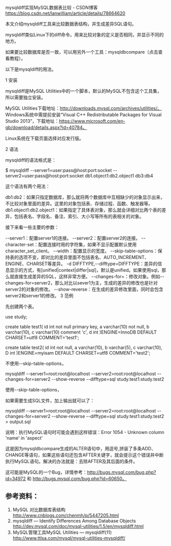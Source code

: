 

mysqldiff实现MySQL数据表比较 - CSDN博客 https://blog.csdn.net/lanwilliam/article/details/78664620

本文介绍mysqldiff工具来比较数据表结构，并生成差异SQL语句。


mysqldiff类似Linux下的diff命令，用来比较对象的定义是否相同，并显示不同的地方。


如果要比较数据库是否一致，可以用另外一个工具：mysqldbcompare（点击查看教程）。


以下是mysqldiff的用法。

1 安装

mysqldiff是MySQL
 Utilities中的一个脚本，默认的MySQL不包含这个工具集，所以需要独立安装。

MySQL Utilities下载地址：http://downloads.mysql.com/archives/utilities/。
Windows系统中需提前安装“Visual C++ Redistributable Packages for Visual Studio 2013”，下载地址：https://www.microsoft.com/en-gb/download/details.aspx?id=40784。

Linux系统在下载页面选择对应发行版。

2 语法

mysqldiff的语法格式是：

$ mysqldiff --server1=user:pass@host:port:socket --server2=user:pass@host:port:socket db1.object1:db2.object1 db3:db4

这个语法有两个用法：

db1:db2：如果只指定数据库，那么就将两个数据库中互相缺少的对象显示出来，不比较对象里面的差异。这里的对象包括表、存储过程、函数、触发器等。
db1.object1:db2.object1：如果指定了具体表对象，那么就会详细对比两个表的差异，包括表名、字段名、备注、索引、大小写等所有的表相关的对象。

接下来看一些主要的参数：

--server1：配置server1的连接。
--server2：配置server2的连接。
--character-set：配置连接时用的字符集，如果不显示配置默认使用character_set_client。
--width：配置显示的宽度。
--skip-table-options：保持表的选项不变，即对比的差异里面不包括表名、AUTO_INCREMENT、ENGINE、CHARSET等差异。
-d
 DIFFTYPE,--difftype=DIFFTYPE：差异的信息显示的方式，有[unified|context|differ|sql]，默认是unified。如果使用sql，那么就直接生成差异的SQL，这样非常方便。
--changes-for=：修改对象。例如--changes-for=server2，那么对比以sever1为主，生成的差异的修改也是针对server2的对象的修改。
--show-reverse：在生成的差异修改里面，同时会包含server2和server1的修改。
3 范例

先创建两个表。

use study;

create table test1(
    id int not null primary key,
    a varchar(10) not null,
    b varchar(10),
    c varchar(10) comment 'c',
    d int
)ENGINE=InnoDB DEFAULT CHARSET=utf8 COMMENT='test1';

create table test2(
    id int not null,
    a varchar(10),
    b varchar(5),
    c varchar(10),
    D int
)ENGINE=myisam DEFAULT CHARSET=utf8 COMMENT='test2';

不使用--skip-table-options，

mysqldiff --server1=root:root@localhost --server2=root:root@localhost --changes-for=server2 --show-reverse --difftype=sql study.test1:study.test2




使用--skip-table-options，





如果需要生成SQL文件，加上输出就可以了：

mysqldiff --server1=root:root@localhost --server2=root:root@localhost --changes-for=server2 --show-reverse --difftype=sql study.test1:study.test2 > output.sql
 
说明：执行MySQL语句时可能会遇到这样错误：Error 1054 - Unknown column 'name' in 'aspect'


这是因为mysqldbcompare生成的ALTER语句中，用逗号,拼装了多条ADD、CHANGE等语句，如果这些语句还包含AFTER关键字，就会提示这个错误并中断执行MySQL语句。解决的办法就是：去除AFTER及其后面的条件。


这可能是MySQL的一个Bug，详情参考：http://bugs.mysql.com/bug.php?id=34972 和 http://bugs.mysql.com/bug.php?id=60650。


 


## 参考资料：

1. MySQL 对比数据库表结构 http://www.cnblogs.com/chenmh/p/5447205.html
2. mysqldiff — Identify Differences Among Database Objects http://dev.mysql.com/doc/mysql-utilities/1.5/en/mysqldiff.html
3. MySQL管理工具MySQL Utilities — mysqldiff(11) http://www.ttlsa.com/mysql/mysql-utilities-mysqldiff/